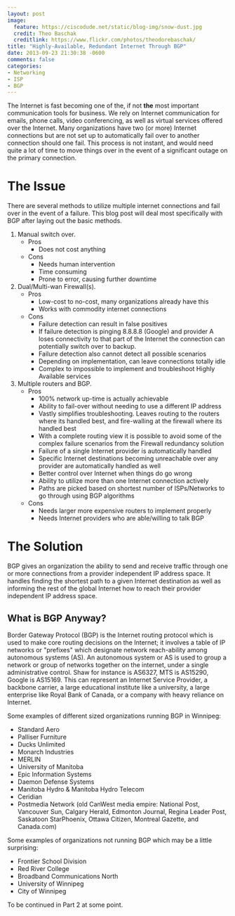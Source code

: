 ```yaml
---
layout: post
image:
  feature: https://ciscodude.net/static/blog-img/snow-dust.jpg
  credit: Theo Baschak
  creditlink: https://www.flickr.com/photos/theodorebaschak/
title: "Highly-Available, Redundant Internet Through BGP"
date: 2013-09-23 21:30:38 -0600
comments: false
categories:
- Networking
- ISP
- BGP
---
```

The Internet is fast becoming one of the, if not <strong>the</strong> most important communication tools for business. We rely on Internet communication for emails, phone calls, video conferencing, as well as virtual services offered over the Internet. Many organizations have two (or more) Internet connections but are not set up to automatically fail over to another connection should one fail. This process is not instant, and would need quite a lot of time to move things over in the event of a significant outage on the primary connection.

<!--more-->

The Issue
=========

There are several methods to utilize multiple internet connections and fail over in the event of a failure. This blog post will deal most specifically with BGP after laying out the basic methods.

1.	Manual switch over.
	*	Pros
		*	Does not cost anything
	*	Cons
		*	Needs human intervention
		*	Time consuming
		*	Prone to error, causing further downtime
2.	Dual/Multi-wan Firewall(s).
	*	Pros
		*	Low-cost to no-cost, many organizations already have this
		*	Works with commodity internet connections
	*	Cons
		*	Failure detection can result in false positives
		*	If failure detection is pinging 8.8.8.8 (Google) and provider A loses connectivity to that part of the Internet the connection can potentially switch over to backup.
		*	Failure detection also cannot detect all possible scenarios
		*	Depending on implementation, can leave connections totally idle
		*	Complex to impossible to implement and troubleshoot Highly Available services
3.	Multiple routers and BGP.
	*	Pros
		*	100% network up-time is actually achievable
		*	Ability to fail-over without needing to use a different IP address
		*	Vastly simplifies troubleshooting. Leaves routing to the routers where its handled best, and fire-walling at the firewall where its handled best
		*	With a complete routing view it is possible to avoid some of the complex failure scenarios from the Firewall redundancy solution
		*	Failure of a single Internet provider is automatically handled
		*	Specific Internet destinations becoming unreachable over any provider are automatically handled as well
		*	Better control over Internet when things do go wrong
		*	Ability to utilize more than one Internet connection actively
		*	Paths are picked based on shortest number of ISPs/Networks to go through using BGP algorithms
	*	Cons
		*	Needs larger more expensive routers to implement properly
		*	Needs Internet providers who are able/willing to talk BGP

The Solution
============

BGP gives an organization the ability to send and receive traffic through one or more connections from a provider independent IP address space. It handles finding the shortest path to a given Internet destination as well as informing the rest of the global Internet how to reach their provider independent IP address space.

What is BGP Anyway?
-------------------

Border Gateway Protocol (BGP) is the Internet routing protocol which is used to make core routing decisions on the Internet; it involves a table of IP networks or "prefixes" which designate network reach-ability among autonomous systems (AS). An autonomous system or AS is used to group a network or group of networks together on the internet, under a single administrative control. Shaw for instance is AS6327, MTS is AS15290, Google is AS15169. This can represent an Internet Service Provider, a backbone carrier, a large educational institute like a university, a large enterprise like Royal Bank of Canada, or a company with heavy reliance on Internet.

Some examples of different sized organizations running BGP in Winnipeg:

+	Standard Aero
+	Palliser Furniture
+	Ducks Unlimited
+	Monarch Industries
+	MERLIN
+	University of Manitoba
+	Epic Information Systems
+	Daemon Defense Systems
+	Manitoba Hydro &amp; Manitoba Hydro Telecom
+	Ceridian
+	Postmedia Network (old CanWest media empire: National Post, Vancouver Sun, Calgary Herald, Edmonton Journal, Regina Leader Post, Saskatoon StarPhoenix, Ottawa Citizen, Montreal Gazette, and Canada.com)

Some examples of organizations not running BGP which may be a little surprising:

+	Frontier School Division
+	Red River College
+	Broadband Communications North
+	University of Winnipeg
+	City of Winnipeg

To be continued in Part 2 at some point.
